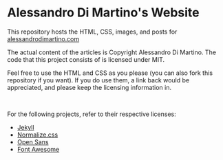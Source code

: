Alessandro Di Martino's Website
===============================

This repository hosts the HTML, CSS, images, and posts for [alessandrodimartino.com][website]

The actual content of the articles is Copyright Alessandro Di Martino. The code that this project consists of is licensed under MIT.

Feel free to use the HTML and CSS as you please (you can also fork this repository if you want). If you do use them, a link back would be appreciated, and please keep the licensing information in.

<br />

For the following projects, refer to their respective licenses:

* [Jekyll][jekyll]
* [Normalize.css][normalize]
* [Open Sans][open-sans]
* [Font Awesome][font-awesome]

[website]: http://alessandrodimartino.com
[jekyll]: https://github.com/mojombo/jekyll
[normalize]: http://necolas.github.com/normalize.css
[open-sans]: http://www.google.com/webfonts/specimen/Open+Sans
[font-awesome]: https://github.com/FortAwesome/Font-Awesome
